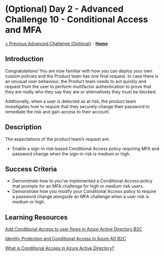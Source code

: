 # (Optional) Day 2 - Advanced Challenge 10 - Conditional Access and MFA

 [< Previous Advanced Challenge (Optional)](./Challenge_D2_09.md) - **[Home](../README.md)**

## Introduction

Congratulations! You are now familiar with how you can deploy your own custom policies and the Product team has one final request. In case there is an unusual user behaviour, the Product team needs to act quickly and request from the user to perform multifactor authentication to prove that they are really who they say they are or alternatively they must be blocked.

Additionally, when a user is detected as at risk, the product team investigates how to require that they securely change their password to remediate the risk and gain access to their account.

## Description

The expectations of the product team’s request are:

- Enable a sign-in risk-based Conditional Access policy requiring MFA and password change when the sign-in risk is medium or high.

## Success Criteria

- Demonstrate how to you've implemented a Conditional Access policy that prompts for an MFA challenge for high or medium risk users.
- Demonstrate how you modify your Conditional Access policy to require a password change alongside an MFA challenge when a user risk is medium or high.

## Learning Resources

[Add Conditional Access to user flows in Azure Active Directory B2C](https://learn.microsoft.com/en-us/azure/active-directory-b2c/conditional-access-user-flow?pivots=b2c-user-flow)

[Identity Protection and Conditional Access in Azure AD B2C](https://learn.microsoft.com/en-us/azure/active-directory-b2c/conditional-access-identity-protection-overview)

[What is Conditional Access in Azure Active Directory?](https://learn.microsoft.com/en-us/azure/active-directory/conditional-access/overview)
